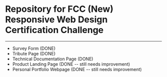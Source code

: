 # Repository for FCC (New) Responsive Web Design Certification Challenge
---
- Survey Form (DONE)
- Tribute Page (DONE)
- Technical Documentation Page (DONE)
- Product Landing Page (DONE -- still needs improvement)
- Personal Portfolio Webpage (DONE -- still needs improvement)

